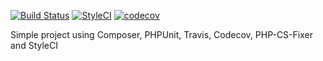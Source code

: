 [![Build Status](https://travis-ci.org/mlbors/simple-travis-codevoc-styleci.svg?branch=master)](https://travis-ci.org/mlbors/simple-travis-codevoc-styleci)
[![StyleCI](https://styleci.io/repos/75407002/shield?branch=master)](https://styleci.io/repos/75407002)
[![codecov](https://codecov.io/gh/mlbors/simple-travis-codevoc-styleci/branch/master/graph/badge.svg)](https://codecov.io/gh/mlbors/simple-travis-codevoc-styleci)

Simple project using Composer, PHPUnit, Travis, Codecov, PHP-CS-Fixer and StyleCI